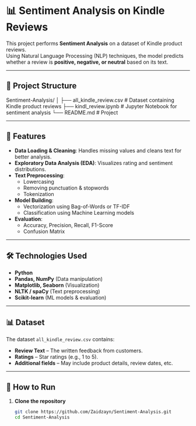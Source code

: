 # 📊 Sentiment Analysis on Kindle Reviews

This project performs **Sentiment Analysis** on a dataset of Kindle product reviews.  
Using Natural Language Processing (NLP) techniques, the model predicts whether a review is **positive, negative, or neutral** based on its text.

---

## 📁 Project Structure
Sentiment-Analysis/
│
├── all_kindle_review.csv # Dataset containing Kindle product reviews
├── kindl_review.ipynb # Jupyter Notebook for sentiment analysis
└── README.md # Project 


---

## 📌 Features
- **Data Loading & Cleaning**: Handles missing values and cleans text for better analysis.
- **Exploratory Data Analysis (EDA)**: Visualizes rating and sentiment distributions.
- **Text Preprocessing**:
  - Lowercasing
  - Removing punctuation & stopwords
  - Tokenization
- **Model Building**:
  - Vectorization using Bag-of-Words or TF-IDF
  - Classification using Machine Learning models
- **Evaluation**:
  - Accuracy, Precision, Recall, F1-Score
  - Confusion Matrix

---

## 🛠️ Technologies Used
- **Python**
- **Pandas, NumPy** (Data manipulation)
- **Matplotlib, Seaborn** (Visualization)
- **NLTK / spaCy** (Text preprocessing)
- **Scikit-learn** (ML models & evaluation)

---

## 📊 Dataset
The dataset `all_kindle_review.csv` contains:
- **Review Text** – The written feedback from customers.
- **Ratings** – Star ratings (e.g., 1 to 5).
- **Additional fields** – May include product details, review dates, etc.

---

## 🚀 How to Run
1. **Clone the repository**
   ```bash
   git clone https://github.com/Zaidzayn/Sentiment-Analysis.git
   cd Sentiment-Analysis

